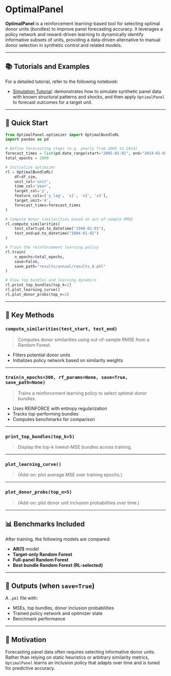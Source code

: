 # OptimalPanel

**OptimalPanel** is a reinforcement learning-based tool for selecting optimal donor units (bundles) to improve panel forecasting accuracy. It leverages a policy network and reward-driven learning to dynamically identify informative subsets of units, providing a data-driven alternative to manual donor selection in synthetic control and related models.

---

## 📚 Tutorials and Examples

For a detailed tutorial, refer to the following notebook:

* [Simulation Tutorial](./notebooks/Tutorial_Simulation.ipynb): demonstrates how to simulate synthetic panel data with known structural patterns and shocks, and then apply `OptimalPanel` to forecast outcomes for a target unit.

---

## 🚀 Quick Start

```python
from OptimalPanel.optimizer import OptimalBundleRL
import pandas as pd

# Define forecasting steps (e.g. yearly from 2005 to 2014)
forecast_times = list(pd.date_range(start="2005-01-01", end="2014-01-01", freq="YS"))
total_epochs = 2000

# Initialize optimizer
rl = OptimalBundleRL(
    df=df_sim,
    unit_col='unit',
    time_col='year',
    target_col='y',
    feature_cols=['y_lag', 'x1', 'x2', 'x3'],
    target_unit='A',
    forecast_times=forecast_times
)

# Compute donor similarities based on out-of-sample RMSE
rl.compute_similarities(
    test_start=pd.to_datetime("1998-01-01"),
    test_end=pd.to_datetime("2004-01-01")
)

# Train the reinforcement learning policy
rl.train(
    n_epochs=total_epochs,
    save=False,
    save_path="results/annual/results_A.pkl"
)

# View top bundles and learning dynamics
rl.print_top_bundles(top_k=2)
rl.plot_learning_curve()
rl.plot_donor_probs(top_n=2)
```

---

## 🔑 Key Methods

### `compute_similarities(test_start, test_end)`
> Computes donor similarities using out-of-sample RMSE from a Random Forest.

- Filters potential donor units
- Initializes policy network based on similarity weights

---

### `train(n_epochs=300, rf_params=None, save=True, save_path=None)`
> Trains a reinforcement learning policy to select optimal donor bundles.

- Uses REINFORCE with entropy regularization
- Tracks top-performing bundles
- Computes benchmarks for comparison

---

### `print_top_bundles(top_k=5)`
> Display the top-k lowest-MSE bundles across training.

---

### `plot_learning_curve()`
> (Add-on: plot average MSE over training epochs.)

---

### `plot_donor_probs(top_n=5)`
> (Add-on: plot donor unit inclusion probabilities over time.)

---

## 📊 Benchmarks Included

After training, the following models are compared:

- **AR(1)** model  
- **Target-only Random Forest**  
- **Full-panel Random Forest**  
- **Best bundle Random Forest (RL-selected)**  

---

## 📁 Outputs (when `save=True`)
A `.pkl` file with:

- MSEs, top bundles, donor inclusion probabilities  
- Trained policy network and optimizer state  
- Benchmark performance  

---

## 🧠 Motivation

Forecasting panel data often requires selecting informative donor units. Rather than relying on static heuristics or arbitrary similarity metrics, `OptimalPanel` learns an inclusion policy that adapts over time and is tuned for predictive accuracy.
